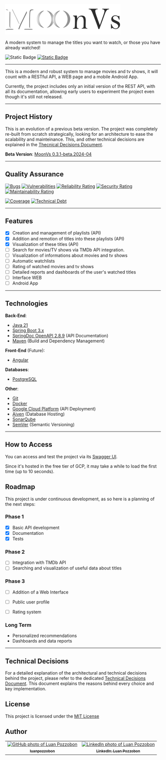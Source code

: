 ![MoonVs Logo](/assets/Logo-Black.png)

A modern system to manage the titles you want to watch, or those you have already watched!

![Static Badge](https://img.shields.io/badge/version-1.0.0-white?style=for-the-badge&labelColor=black)
[![Static Badge](https://img.shields.io/badge/license-MIT-white?style=for-the-badge&labelColor=black)](./LICENSE)

---

This is a modern and robust system to manage movies and tv shows, it will count with a RESTful API, a WEB page and a mobile Android App.

Currently, the project includes only an initial version of the REST API, with all its documentation, allowing early users to experiment the project even though it's still not released.

---

## Project History

This is an evolution of a previous beta version. The project was completely re-built from scratch strategically, looking for an architecture to ease the scalability and mainteinance. 
This, and other technical decisions are explained in the [Thecnical Decisions Document](docs/TECH_DECISIONS.md).

**Beta Version**: [MoonVs 0.3.1-beta.2024-04](https://github.com/luanpozzobon/MoonVs)

---

## Quality Assurance

[![Bugs](https://sonarcloud.io/api/project_badges/measure?project=luanpozzobon_moonvs&metric=bugs)](https://sonarcloud.io/summary/new_code?id=luanpozzobon_moonvs)
[![Vulnerabilities](https://sonarcloud.io/api/project_badges/measure?project=luanpozzobon_moonvs&metric=vulnerabilities)](https://sonarcloud.io/summary/new_code?id=luanpozzobon_moonvs)
[![Reliability Rating](https://sonarcloud.io/api/project_badges/measure?project=luanpozzobon_moonvs&metric=reliability_rating)](https://sonarcloud.io/summary/new_code?id=luanpozzobon_moonvs)
[![Security Rating](https://sonarcloud.io/api/project_badges/measure?project=luanpozzobon_moonvs&metric=security_rating)](https://sonarcloud.io/summary/new_code?id=luanpozzobon_moonvs)
[![Maintainability Rating](https://sonarcloud.io/api/project_badges/measure?project=luanpozzobon_moonvs&metric=sqale_rating)](https://sonarcloud.io/summary/new_code?id=luanpozzobon_moonvs)

[![Coverage](https://sonarcloud.io/api/project_badges/measure?project=luanpozzobon_moonvs&metric=coverage)](https://sonarcloud.io/summary/new_code?id=luanpozzobon_moonvs)
[![Technical Debt](https://sonarcloud.io/api/project_badges/measure?project=luanpozzobon_moonvs&metric=sqale_index)](https://sonarcloud.io/summary/new_code?id=luanpozzobon_moonvs)

---

## Features

- [x] Creation and management of playlists (API)
- [x] Addition and remotion of titles into these playlists (API)
- [x] Visualization of these titles (API)
- [ ] Search for movies/TV shows via TMDb API integration.
- [ ] Visualization of informations about movies and tv shows
- [ ] Automatic watchlists
- [ ] Rating of watched movies and tv shows
- [ ] Detailed reports and dashboards of the user's watched titles
- [ ] Interface WEB
- [ ] Android App

---

## Technologies
**Back-End**:
- [Java 21](https://www.java.com/en/)
- [Spring Boot 3.x](https://spring.io/)
- [SpringDoc OpenAPI 2.8.9](https://springdoc.org) (API Documentation)
- [Maven](https://maven.apache.org) (Build and Dependency Management)

**Front-End** (Future):
- [Angular](https://angular.dev)

**Databases**:
- [PostgreSQL](https://www.postgresql.org)

**Other**:
- [Git](https://git-scm.com)
- [Docker](https://www.docker.com)
- [Google Cloud Platform](https://cloud.google.com) (API Deployment)
- [Aiven](https://aiven.io) (Database Hosting)
- [SonarQube](https://www.sonarsource.com/products/sonarqube/)
- [SemVer](https://semver.org/) (Semantic Versioning)

---

## How to Access

You can access and test the project via its [Swagger UI](https://moonvs-239895162731.us-central1.run.app/swagger-ui.html).

Since it's hosted in the free tier of GCP, it may take a while to load the first time (up to 10 seconds).

## Roadmap

This project is under continuous development, as so here is a planning of the next steps:

### Phase 1

- [x] Basic API development
- [x] Documentation
- [x] Tests

### Phase 2

- [ ] Integration with TMDb API
- [ ] Searching and visualization of useful data about titles

### Phase 3

- [ ] Addition of a Web Interface
- [ ] Public user profile
- [ ] Rating system


### Long Term

- Personalized recommendations
- Dashboards and data reports

---

## Technical Decisions

For a detailed explanation of the architectural and technical decisions behind the project, please refer to the dedicated [Technical Decisions Document](docs/TECH_DECISIONS.md). This document explains the reasons behind every choice and key implementation.


## License

This project is licensed under the [MIT License](LICENSE)

## Author

<table>
    <tr>
        <td align="center">
            <a href="http://github.com/luanpozzobon">
            <img src="https://avatars.githubusercontent.com/u/108753073?v=4" width="100px;" alt="GitHub photo of Luan Pozzobon"/><br>
            <sub>
                <b>luanpozzobon</b>
            </sub>
            </a>
        </td>
        <td align="center">
            <a href="https://www.linkedin.com/in/luanpozzobon/">
            <img src="https://media.licdn.com/dms/image/v2/D4D03AQFW0wMXnNIOZw/profile-displayphoto-shrink_800_800/profile-displayphoto-shrink_800_800/0/1711368855052?e=1756339200&v=beta&t=ECNa-G2AvvuhpHO1o4CVmZXcS7oykelAzm0lGHexS1g" width="100px;" alt="LinkedIn photo of Luan Pozzobon"/><br>
            <sub>
                <b>LinkedIn: Luan Pozzobon</b>
            </sub>
            </a>
        </td>
    </tr>
</table>